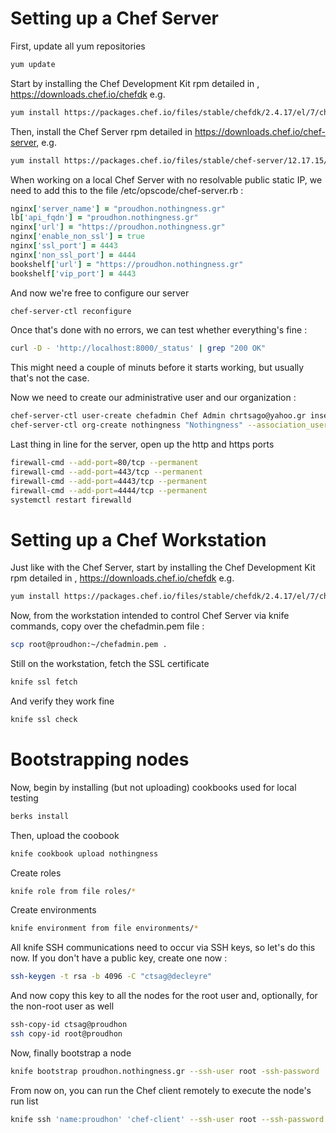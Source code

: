 # Setting up a Chef Server

First, update all yum repositories

```bash
yum update
```

Start by installing the Chef Development Kit rpm detailed in , https://downloads.chef.io/chefdk e.g.

```bash
yum install https://packages.chef.io/files/stable/chefdk/2.4.17/el/7/chefdk-2.4.17-1.el7.x86_64.rpm
```

Then, install the Chef Server rpm detailed in https://downloads.chef.io/chef-server, e.g.

```bash
yum install https://packages.chef.io/files/stable/chef-server/12.17.15/el/7/chef-server-core-12.17.15-1.el7.x86_64.rpm
```

When working on a local Chef Server with no resolvable public static IP, we need to add this to the file /etc/opscode/chef-server.rb :

```ruby
nginx['server_name'] = "proudhon.nothingness.gr"
lb['api_fqdn'] = "proudhon.nothingness.gr"
nginx['url'] = "https://proudhon.nothingness.gr"
nginx['enable_non_ssl'] = true
nginx['ssl_port'] = 4443
nginx['non_ssl_port'] = 4444
bookshelf['url'] = "https://proudhon.nothingness.gr"
bookshelf['vip_port'] = 4443
```

And now we're free to configure our server

```bash
chef-server-ctl reconfigure
```

Once that's done with no errors, we can test whether everything's fine :

```bash
curl -D - 'http://localhost:8000/_status' | grep "200 OK"
```

This might need a couple of minuts before it starts working, but usually that's not the case.

Now we need to create our administrative user and our organization :

```bash
chef-server-ctl user-create chefadmin Chef Admin chrtsago@yahoo.gr insecureword --filename chefadmin.pem
chef-server-ctl org-create nothingness "Nothingness" --association_user chefadmin --filename nothingness-validator.pem
```

Last thing in line for the server, open up the http and https ports

```bash
firewall-cmd --add-port=80/tcp --permanent
firewall-cmd --add-port=443/tcp --permanent
firewall-cmd --add-port=4443/tcp --permanent
firewall-cmd --add-port=4444/tcp --permanent
systemctl restart firewalld
```

# Setting up a Chef Workstation

Just like with the Chef Server, start by installing the Chef Development Kit rpm detailed in , https://downloads.chef.io/chefdk e.g.

```bash
yum install https://packages.chef.io/files/stable/chefdk/2.4.17/el/7/chefdk-2.4.17-1.el7.x86_64.rpm
```

Now, from the workstation intended to control Chef Server via knife commands, copy over the chefadmin.pem file :

```bash
scp root@proudhon:~/chefadmin.pem . 
```

Still on the workstation, fetch the SSL certificate

```bash
knife ssl fetch
```

And verify they work fine

```bash
knife ssl check
```

# Bootstrapping nodes

Now, begin by installing (but not uploading) cookbooks used for local testing

```bash
berks install
```

Then, upload the coobook

```bash
knife cookbook upload nothingness
```

Create roles

```bash
knife role from file roles/*
```

Create environments

```bash
knife environment from file environments/*
```

All knife SSH communications need to occur via SSH keys, so let's do this now. If you don't have a public key, create one now :

```bash
ssh-keygen -t rsa -b 4096 -C "ctsag@decleyre"
```

And now copy this key to all the nodes for the root user and, optionally, for the non-root user as well

```bash
ssh-copy-id ctsag@proudhon
ssh copy-id root@proudhon
```

Now, finally bootstrap a node

```bash
knife bootstrap proudhon.nothingness.gr --ssh-user root -ssh-password 'insecureword' --node-name proudhon --run-list 'role[admin]' --environment admin
```

From now on, you can run the Chef client remotely to execute the node's run list

```bash
knife ssh 'name:proudhon' 'chef-client' --ssh-user root --ssh-password 'insecureword'
```
